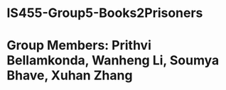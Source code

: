 # IS455-Group5-Books2Prisoners

# Group Members: Prithvi Bellamkonda, Wanheng Li, Soumya Bhave, Xuhan Zhang
